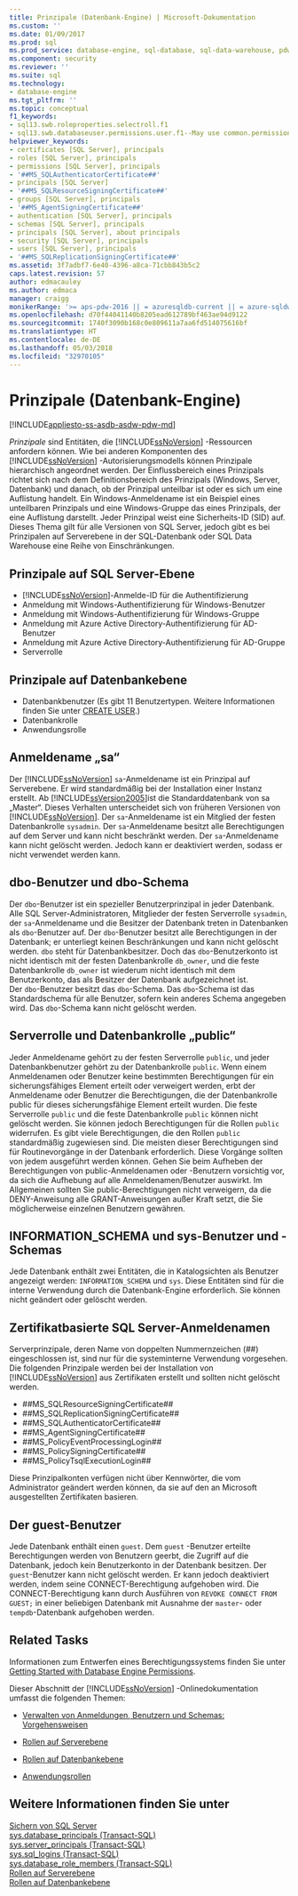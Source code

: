 ```yaml
---
title: Prinzipale (Datenbank-Engine) | Microsoft-Dokumentation
ms.custom: ''
ms.date: 01/09/2017
ms.prod: sql
ms.prod_service: database-engine, sql-database, sql-data-warehouse, pdw
ms.component: security
ms.reviewer: ''
ms.suite: sql
ms.technology:
- database-engine
ms.tgt_pltfrm: ''
ms.topic: conceptual
f1_keywords:
- sql13.swb.roleproperties.selectroll.f1
- sql13.swb.databaseuser.permissions.user.f1--May use common.permissions
helpviewer_keywords:
- certificates [SQL Server], principals
- roles [SQL Server], principals
- permissions [SQL Server], principals
- '##MS_SQLAuthenticatorCertificate##'
- principals [SQL Server]
- '##MS_SQLResourceSigningCertificate##'
- groups [SQL Server], principals
- '##MS_AgentSigningCertificate##'
- authentication [SQL Server], principals
- schemas [SQL Server], principals
- principals [SQL Server], about principals
- security [SQL Server], principals
- users [SQL Server], principals
- '##MS_SQLReplicationSigningCertificate##'
ms.assetid: 3f7adbf7-6e40-4396-a8ca-71cbb843b5c2
caps.latest.revision: 57
author: edmacauley
ms.author: edmaca
manager: craigg
monikerRange: '>= aps-pdw-2016 || = azuresqldb-current || = azure-sqldw-latest || >= sql-server-2016 || = sqlallproducts-allversions'
ms.openlocfilehash: d70f44041140b8205ead612789bf463ae94d9122
ms.sourcegitcommit: 1740f3090b168c0e809611a7aa6fd514075616bf
ms.translationtype: HT
ms.contentlocale: de-DE
ms.lasthandoff: 05/03/2018
ms.locfileid: "32970105"
---
```

# <a name="principals-database-engine"></a>Prinzipale (Datenbank-Engine)
[!INCLUDE[appliesto-ss-asdb-asdw-pdw-md](../../../includes/appliesto-ss-asdb-asdw-pdw-md.md)]

  *Prinzipale* sind Entitäten, die [!INCLUDE[ssNoVersion](../../../includes/ssnoversion-md.md)] -Ressourcen anfordern können. Wie bei anderen Komponenten des [!INCLUDE[ssNoVersion](../../../includes/ssnoversion-md.md)] -Autorisierungsmodells können Prinzipale hierarchisch angeordnet werden. Der Einflussbereich eines Prinzipals richtet sich nach dem Definitionsbereich des Prinzipals (Windows, Server, Datenbank) und danach, ob der Prinzipal unteilbar ist oder es sich um eine Auflistung handelt. Ein Windows-Anmeldename ist ein Beispiel eines unteilbaren Prinzipals und eine Windows-Gruppe das eines Prinzipals, der eine Auflistung darstellt. Jeder Prinzipal weist eine Sicherheits-ID (SID) auf. Dieses Thema gilt für alle Versionen von SQL Server, jedoch gibt es bei Prinzipalen auf Serverebene in der SQL-Datenbank oder SQL Data Warehouse eine Reihe von Einschränkungen. 
  
## <a name="sql-server-level-principals"></a>Prinzipale auf SQL Server-Ebene  
  
-  [!INCLUDE[ssNoVersion](../../../includes/ssnoversion-md.md)]-Anmelde-ID für die Authentifizierung   
-  Anmeldung mit Windows-Authentifizierung für Windows-Benutzer  
-  Anmeldung mit Windows-Authentifizierung für Windows-Gruppe   
-  Anmeldung mit Azure Active Directory-Authentifizierung für AD-Benutzer
-  Anmeldung mit Azure Active Directory-Authentifizierung für AD-Gruppe
-  Serverrolle  
  
 ## <a name="database-level-principals"></a>Prinzipale auf Datenbankebene  
  
-   Datenbankbenutzer (Es gibt 11 Benutzertypen. Weitere Informationen finden Sie unter [CREATE USER](../../../t-sql/statements/create-user-transact-sql.md).) 
-   Datenbankrolle  
-   Anwendungsrolle  
  
## <a name="sa-login"></a>Anmeldename „sa“  
 Der [!INCLUDE[ssNoVersion](../../../includes/ssnoversion-md.md)] `sa`-Anmeldename ist ein Prinzipal auf Serverebene. Er wird standardmäßig bei der Installation einer Instanz erstellt. Ab [!INCLUDE[ssVersion2005](../../../includes/ssversion2005-md.md)]ist die Standarddatenbank von sa „Master“. Dieses Verhalten unterscheidet sich von früheren Versionen von [!INCLUDE[ssNoVersion](../../../includes/ssnoversion-md.md)]. Der `sa`-Anmeldename ist ein Mitglied der festen Datenbankrolle `sysadmin`. Der `sa`-Anmeldename besitzt alle Berechtigungen auf dem Server und kann nicht beschränkt werden. Der `sa`-Anmeldename kann nicht gelöscht werden. Jedoch kann er deaktiviert werden, sodass er nicht verwendet werden kann.

## <a name="dbo-user-and-dbo-schema"></a>dbo-Benutzer und dbo-Schema

Der `dbo`-Benutzer ist ein spezieller Benutzerprinzipal in jeder Datenbank. Alle SQL Server-Administratoren, Mitglieder der festen Serverrolle `sysadmin`, der `sa`-Anmeldename und die Besitzer der Datenbank treten in Datenbanken als `dbo`-Benutzer auf. Der `dbo`-Benutzer besitzt alle Berechtigungen in der Datenbank; er unterliegt keinen Beschränkungen und kann nicht gelöscht werden. `dbo` steht für Datenbankbesitzer. Doch das `dbo`-Benutzerkonto ist nicht identisch mit der festen Datenbankrolle `db_owner`, und die feste Datenbankrolle `db_owner` ist wiederum nicht identisch mit dem Benutzerkonto, das als Besitzer der Datenbank aufgezeichnet ist.     
Der `dbo`-Benutzer besitzt das `dbo`-Schema. Das `dbo`-Schema ist das Standardschema für alle Benutzer, sofern kein anderes Schema angegeben wird.  Das `dbo`-Schema kann nicht gelöscht werden.
  
## <a name="public-server-role-and-database-role"></a>Serverrolle und Datenbankrolle „public“  
Jeder Anmeldename gehört zu der festen Serverrolle `public`, und jeder Datenbankbenutzer gehört zu der Datenbankrolle `public`. Wenn einem Anmeldenamen oder Benutzer keine bestimmten Berechtigungen für ein sicherungsfähiges Element erteilt oder verweigert werden, erbt der Anmeldename oder Benutzer die Berechtigungen, die der Datenbankrolle public für dieses sicherungsfähige Element erteilt wurden. Die feste Serverrolle `public` und die feste Datenbankrolle `public` können nicht gelöscht werden. Sie können jedoch Berechtigungen für die Rollen `public` widerrufen. Es gibt viele Berechtigungen, die den Rollen `public` standardmäßig zugewiesen sind. Die meisten dieser Berechtigungen sind für Routinevorgänge in der Datenbank erforderlich. Diese Vorgänge sollten von jedem ausgeführt werden können. Gehen Sie beim Aufheben der Berechtigungen von public-Anmeldenamen oder -Benutzern vorsichtig vor, da sich die Aufhebung auf alle Anmeldenamen/Benutzer auswirkt. Im Allgemeinen sollten Sie public-Berechtigungen nicht verweigern, da die DENY-Anweisung alle GRANT-Anweisungen außer Kraft setzt, die Sie möglicherweise einzelnen Benutzern gewähren. 
  
## <a name="informationschema-and-sys-users-and-schemas"></a>INFORMATION_SCHEMA und sys-Benutzer und -Schemas 
 Jede Datenbank enthält zwei Entitäten, die in Katalogsichten als Benutzer angezeigt werden: `INFORMATION_SCHEMA` und `sys`. Diese Entitäten sind für die interne Verwendung durch die Datenbank-Engine erforderlich. Sie können nicht geändert oder gelöscht werden.  
  
## <a name="certificate-based-sql-server-logins"></a>Zertifikatbasierte SQL Server-Anmeldenamen  
 Serverprinzipale, deren Name von doppelten Nummernzeichen (##) eingeschlossen ist, sind nur für die systeminterne Verwendung vorgesehen. Die folgenden Prinzipale werden bei der Installation von [!INCLUDE[ssNoVersion](../../../includes/ssnoversion-md.md)] aus Zertifikaten erstellt und sollten nicht gelöscht werden.  
  
-   \##MS_SQLResourceSigningCertificate##    
-   \##MS_SQLReplicationSigningCertificate##    
-   \##MS_SQLAuthenticatorCertificate##    
-   \##MS_AgentSigningCertificate##   
-   \##MS_PolicyEventProcessingLogin##   
-   \##MS_PolicySigningCertificate##   
-   \##MS_PolicyTsqlExecutionLogin##   
 
 Diese Prinzipalkonten verfügen nicht über Kennwörter, die vom Administrator geändert werden können, da sie auf den an Microsoft ausgestellten Zertifikaten basieren.
  
## <a name="the-guest-user"></a>Der guest-Benutzer  
 Jede Datenbank enthält einen `guest`. Dem `guest` -Benutzer erteilte Berechtigungen werden von Benutzern geerbt, die Zugriff auf die Datenbank, jedoch kein Benutzerkonto in der Datenbank besitzen. Der `guest`-Benutzer kann nicht gelöscht werden. Er kann jedoch deaktiviert werden, indem seine CONNECT-Berechtigung aufgehoben wird. Die CONNECT-Berechtigung kann durch Ausführen von `REVOKE CONNECT FROM GUEST;` in einer beliebigen Datenbank mit Ausnahme der `master`- oder `tempdb`-Datenbank aufgehoben werden.  
  
  
## <a name="related-tasks"></a>Related Tasks  
 Informationen zum Entwerfen eines Berechtigungssystems finden Sie unter [Getting Started with Database Engine Permissions](../../../relational-databases/security/authentication-access/getting-started-with-database-engine-permissions.md).  
  
 Dieser Abschnitt der [!INCLUDE[ssNoVersion](../../../includes/ssnoversion-md.md)] -Onlinedokumentation umfasst die folgenden Themen:  
  
-   [Verwalten von Anmeldungen, Benutzern und Schemas: Vorgehensweisen](../../../relational-databases/security/authentication-access/managing-logins-users-and-schemas-how-to-topics.md)  
  
-   [Rollen auf Serverebene](../../../relational-databases/security/authentication-access/server-level-roles.md)  
  
-   [Rollen auf Datenbankebene](../../../relational-databases/security/authentication-access/database-level-roles.md)  
  
-   [Anwendungsrollen](../../../relational-databases/security/authentication-access/application-roles.md)  
  
## <a name="see-also"></a>Weitere Informationen finden Sie unter  
 [Sichern von SQL Server](../../../relational-databases/security/securing-sql-server.md)   
 [sys.database_principals &#40;Transact-SQL&#41;](../../../relational-databases/system-catalog-views/sys-database-principals-transact-sql.md)   
 [sys.server_principals &#40;Transact-SQL&#41;](../../../relational-databases/system-catalog-views/sys-server-principals-transact-sql.md)   
 [sys.sql_logins &#40;Transact-SQL&#41;](../../../relational-databases/system-catalog-views/sys-sql-logins-transact-sql.md)   
 [sys.database_role_members &#40;Transact-SQL&#41;](../../../relational-databases/system-catalog-views/sys-database-role-members-transact-sql.md)   
 [Rollen auf Serverebene](../../../relational-databases/security/authentication-access/server-level-roles.md)   
 [Rollen auf Datenbankebene](../../../relational-databases/security/authentication-access/database-level-roles.md)  
  
  
